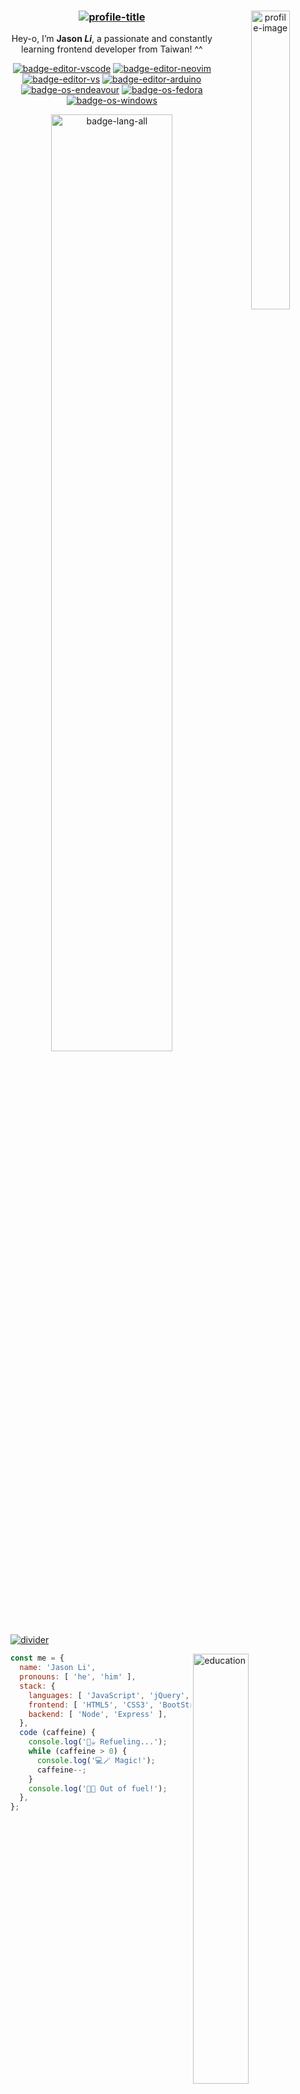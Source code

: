 <!-- HEADER -->

<div align="center">

  <p><a href="https://github.com/Jasonli1991"><img align="right" width="35%" src="src/images/fox_computer.jpg" alt="profile-image" /></a></p>

  <h3><a href="https://github.com/Jasonli1991"><img src="src/images/onegen.svg" alt="profile-title" /></a></h3>

  <p>Hey-o, I’m <strong>Jason <em>Li</em></strong>,
a passionate and constantly learning frontend developer from Taiwan! ^^</p>

  <p><a href="https://code.visualstudio.com/"><img src="https://img.shields.io/badge/-Visual_Studio_Code-%23007acc?logo=visualstudiocode&amp;labelColor=4c566a&amp;style=flat-square" alt="badge-editor-vscode" /></a>
<a href="https://github.com/neovim/neovim"><img src="https://img.shields.io/badge/-Neovim-%23019733?logo=neovim&amp;labelColor=4c566a&amp;style=flat-square" alt="badge-editor-neovim" /></a>
<a href="https://visualstudio.microsoft.com/"><img src="https://img.shields.io/badge/-Visual_Studio-%235c2d91?logo=visualstudio&amp;labelColor=4c566a&amp;style=flat-square" alt="badge-editor-vs" /></a>
<a href="https://www.arduino.cc/"><img src="https://img.shields.io/badge/-Arduino-%2300979d?logo=arduino&amp;labelColor=4c566a&amp;style=flat-square" alt="badge-editor-arduino" /></a> <br />
<a href="https://endeavouros.com/"><img src="https://img.shields.io/badge/-EndeavourOS-%237f7fff?logo=endeavouros&amp;labelColor=4c566a&amp;style=flat-square" alt="badge-os-endeavour" /></a>
<a href="https://getfedora.org/en/workstation/"><img src="https://img.shields.io/badge/-Fedora_37-%2351a2da?logo=fedora&amp;labelColor=4c566a&amp;style=flat-square" alt="badge-os-fedora" /></a>
<a href="https://en.wikipedia.org/wiki/Windows_10"><img src="https://img.shields.io/badge/-Windows_10-%230078d6?logo=windows&amp;labelColor=4c566a&amp;style=flat-square" alt="badge-os-windows" /></a></p>

  <p><a href="https://github.com/nickonegen"><img width="62%" src="src/images/langs.png" alt="badge-lang-all" /></a></p>

</div>

<p><a href="https://github.com/nickonegen"><img src="src/images/borderseperator.gif" alt="divider" /></a></p>

<!-- STACK & EDUCATION -->

<p><a href="https://github.com/nickonegen"><img align="right" width="42%" src="src/images/education.png" alt="education" /></a></p>

<div align="left" width="70%">

```javascript
const me = {
  name: 'Jason Li',
  pronouns: [ 'he', 'him' ],
  stack: {
    languages: [ 'JavaScript', 'jQuery', 'Java', 'Python' ],
    frontend: [ 'HTML5', 'CSS3', 'BootStrap', 'Vue' ],
    backend: [ 'Node', 'Express' ],
  },
  code (caffeine) {
    console.log('🐶☕️ Refueling...');
    while (caffeine > 0) {
      console.log('💻🪄 Magic!');
      caffeine--;
    }
    console.log('🪫💤 Out of fuel!');
  },
};
```

</div>
